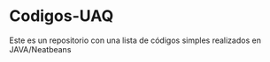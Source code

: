 # Codigos-UAQ
Este es un repositorio con una lista de códigos simples realizados en JAVA/Neatbeans 
